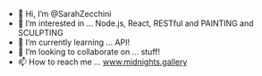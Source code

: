 - 👋 Hi, I’m @SarahZecchini
- 👀 I’m interested in ... Node.js, React, RESTful and PAINTING and SCULPTING
- 🌱 I’m currently learning ... API!
- 💞️ I’m looking to collaborate on ... stuff!
- 📫 How to reach me ... www.midnights.gallery
